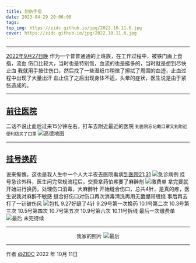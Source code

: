 ```yaml
---
title: 划伤手指
date: 2023-04-29 20:06:00
tags:
top_img: https://zidc.github.io/jpg/2022.10.11.6.jpg 
cover: https://zidc.github.io/jpg/2022.10.11.6.jpg 
---
```



------
[2022年9月27日晚](#)
作为一个普普通通的上班族，在工作过程中，被铁门画上食指，流血
伤口比较大，当时也是特别慌，血流的也是挺多的，当时就是想到尽快止血
我就用手按住伤口，然后找了一些湿纸巾稍微了擦拭了周围的血迹，止血过程中出现了大量出汗
血止住了之后出现身体不适，头晕的症状，医生说是由于紧张造成的。


------

## [前往医院](#)
二话不说止血后过来15分钟左右，打车去附近最近的医院
`到医院忘记戴口罩又到附近便利店买了口罩`
![高德地图](https://zidc.github.io/jpg/2022.10.11.1.jpg)

 

------

## [挂号换药](#)


说来惭愧，这也是我人生中一个人大半夜去医院看病[到医院21:31](#)
![急诊病例](https://zidc.github.io/jpg/2022.10.11.2.jpg)
挂号急诊外科，医生问完常规流程后，交费拿药怕疼要了麻醉剂
![缴费单](https://zidc.github.io/jpg/2022.10.11.3.jpg)
拿完要就开始进行换药，处理伤口消毒，大麻醉针
开始缝合伤口，总共4针，是真的疼，医生说我对麻醉不敏感
缝合好伤口对伤口再次消毒清洗再用无菌绷带缠绕
事后再去打了一针破伤风
![包扎](https://zidc.github.io/jpg/2022.10.11.4.jpg)
9.27好缝了4针
9.29号第一次换药
10.1号第二次
10.3号第三次
10.5号第四次
10.7号第五次
10.9号第六次
10.11号拆线
最后一次缴费单
![最后](https://zidc.github.io/jpg/2022.10.11.5.jpg)
未完待续


------

<center>

我家的照片
![最后](https://zidc.github.io/jpg/2022.10.11.6.jpg)

</center>




------

作者 [@ZIDC](@ZIDC )
2022 年 10月 11日    


